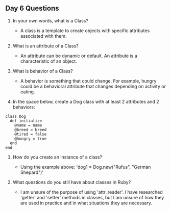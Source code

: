 ## Day 6 Questions

1. In your own words, what is a Class?

    * A class is a template to create objects with specific attributes associated with them.

1. What is an attribute of a Class?

    * An attribute can be dynamic or default. An attribute is a characteristic of an object.

1. What is behavior of a Class?

    * A behavior is something that could change. For example, hungry could be a behavioral attribute that changes depending on activity or eating.

1. In the space below, create a Dog class with at least 2 attributes and 2 behaviors:
```
class Dog
  def initialize
    @name = name
    @breed = breed
    @tired = false
    @hungry = true
  end
end
```
1. How do you create an instance of a class?

    * Using the example above: 'dog1 = Dog.new("Rufus", "German Shepard")'

1. What questions do you still have about classes in Ruby?

    * I am unsure of the purpose of using 'attr_reader'. I have researched 'getter' and 'setter' methods in classes, but I am unsure of how they are used in practice and in what situations they are necessary.
